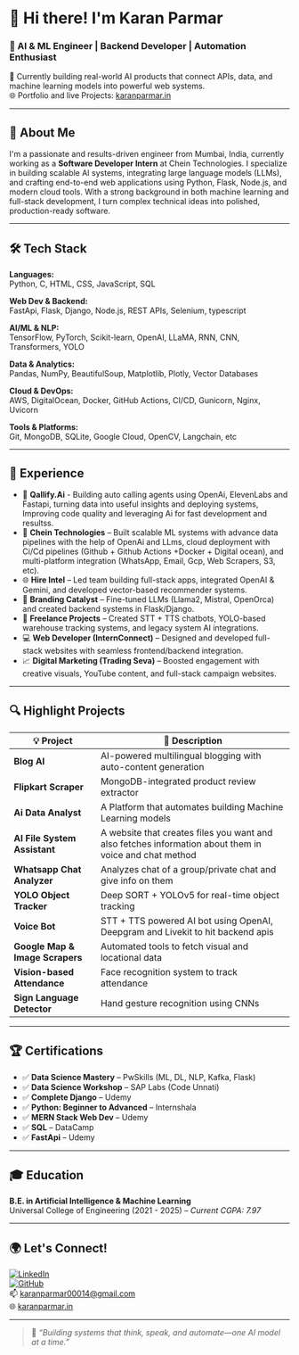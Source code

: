 # 👋 Hi there! I'm Karan Parmar

### 🚀 AI & ML Engineer | Backend Developer | Automation Enthusiast  
🔭 Currently building real-world AI products that connect APIs, data, and machine learning models into powerful web systems.  
🌐 Portfolio and live Projects: [karanparmar.in](http://karanparmar.in)

---

## 🧠 About Me
I'm a passionate and results-driven engineer from Mumbai, India, currently working as a **Software Developer Intern** at Chein Technologies. I specialize in building scalable AI systems, integrating large language models (LLMs), and crafting end-to-end web applications using Python, Flask, Node.js, and modern cloud tools. With a strong background in both machine learning and full-stack development, I turn complex technical ideas into polished, production-ready software.

---

## 🛠️ Tech Stack

**Languages:**  
Python, C, HTML, CSS, JavaScript, SQL

**Web Dev & Backend:**  
FastApi, Flask, Django, Node.js, REST APIs, Selenium,  typescript

**AI/ML & NLP:**  
TensorFlow, PyTorch, Scikit-learn, OpenAI, LLaMA, RNN, CNN, Transformers, YOLO

**Data & Analytics:**  
Pandas, NumPy, BeautifulSoup, Matplotlib, Plotly, Vector Databases

**Cloud & DevOps:**  
AWS, DigitalOcean, Docker, GitHub Actions, CI/CD, Gunicorn, Nginx, Uvicorn

**Tools & Platforms:**  
Git, MongoDB, SQLite, Google Cloud, OpenCV, Langchain, etc

---

## 💼 Experience

- 🏢 **Qallify.Ai** - Building auto calling agents using OpenAi, ElevenLabs and Fastapi, turning data into useful insights and deploying systems, Improving code quality and leveraging Ai for fast development and resultss.
- 🏢 **Chein Technologies** – Built scalable ML systems with advance data pipelines with the help of OpenAi and LLms, cloud deployment with Ci/Cd pipelines (Github + Github Actions +Docker + Digital ocean), and multi-platform integration (WhatsApp, Email, Gcp, Web Scrapers, S3, etc).
- 🌐 **Hire Intel** – Led team building full-stack apps, integrated OpenAI & Gemini, and developed vector-based recommender systems.
- 🧪 **Branding Catalyst** – Fine-tuned LLMs (Llama2, Mistral, OpenOrca) and created backend systems in Flask/Django.
- 🤖 **Freelance Projects** – Created STT + TTS chatbots, YOLO-based warehouse tracking systems, and legacy system AI integrations.
- 💻 **Web Developer (InternConnect)** – Designed and developed full-stack websites with seamless frontend/backend integration.
- 📈 **Digital Marketing (Trading Seva)** – Boosted engagement with creative visuals, YouTube content, and full-stack campaign websites.

---

## 🔍 Highlight Projects

| 💡 Project | 🚀 Description |
|-----------|----------------|
| **Blog AI** | AI-powered multilingual blogging with auto-content generation |
| **Flipkart Scraper** | MongoDB-integrated product review extractor |
| **Ai Data Analyst** | A Platform that automates building Machine Learning models |
| **AI File System Assistant** | A website that creates files you want and also fetches information about them in voice and chat method |
| **Whatsapp Chat Analyzer** | Analyzes chat of a group/private chat and give info on them |
| **YOLO Object Tracker** | Deep SORT + YOLOv5 for real-time object tracking |
| **Voice Bot** | STT + TTS powered AI bot using OpenAI, Deepgram and Livekit to hit backend apis  |
| **Google Map & Image Scrapers** | Automated tools to fetch visual and locational data |
| **Vision-based Attendance** | Face recognition system to track attendance |
| **Sign Language Detector** | Hand gesture recognition using CNNs |

---

## 🏆 Certifications

- ✅ **Data Science Mastery** – PwSkills (ML, DL, NLP, Kafka, Flask)
- ✅ **Data Science Workshop** – SAP Labs (Code Unnati)
- ✅ **Complete Django** – Udemy  
- ✅ **Python: Beginner to Advanced** – Internshala  
- ✅ **MERN Stack Web Dev** – Udemy  
- ✅ **SQL** – DataCamp
- ✅ **FastApi** – Udemy  

---

## 🎓 Education

**B.E. in Artificial Intelligence & Machine Learning**  
Universal College of Engineering (2021 - 2025) – *Current CGPA: 7.97*

---

## 🌍 Let's Connect!

[![LinkedIn](https://img.shields.io/badge/-LinkedIn-blue?style=flat-square&logo=linkedin)](https://www.linkedin.com/in/karan-parmar-715ab7225)  
[![GitHub](https://img.shields.io/badge/-GitHub-black?style=flat-square&logo=github)](https://github.com/Karan-parmar-007)  
📫 karanparmar00014@gmail.com  
🌐 [karanparmar.in](http://karanparmar.in)  

---

> 💬 *“Building systems that think, speak, and automate—one AI model at a time.”*
